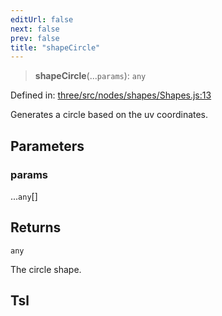 ```yaml
---
editUrl: false
next: false
prev: false
title: "shapeCircle"
---
```


> **shapeCircle**(...`params`): `any`

Defined in: [three/src/nodes/shapes/Shapes.js:13](https://github.com/DefinitelyMaybe/three-i18n/blob/fa57b79433d1c349ffb23a78727299c8d4190136/three/src/nodes/shapes/Shapes.js#L13)

Generates a circle based on the uv coordinates.

## Parameters

### params

...`any`[]

## Returns

`any`

The circle shape.

## Tsl
